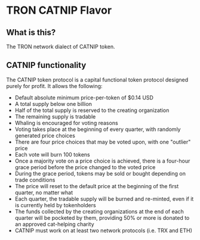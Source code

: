 # TRON CATNIP Flavor

## What is this?
The TRON network dialect of CATNIP token.

## CATNIP functionality
The CATNIP token protocol is a capital functional token protocol designed purely for profit. It allows the following:

- Default absolute minimum price-per-token of $0.14 USD
- A total supply below one billion
- Half of the total supply is reserved to the creating organization
- The remaining supply is tradable
- Whaling is encouraged for voting reasons
- Voting takes place at the beginning of every quarter, with randomly generated price choices
- There are four price choices that may be voted upon, with one "outlier" price
- Each vote will burn 100 tokens
- Once a majority vote on a price choice is achieved, there is a four-hour grace period before the price changed to the voted price
- During the grace period, tokens may be sold or bought depending on trade conditions
- The price will reset to the default price at the beginning of the first quarter, no matter what
- Each quarter, the tradable supply will be burned and re-minted, even if it is currently held by tokenholders
- The funds collected by the creating organizations at the end of each quarter will be pocketed by them, providing 50% or more is donated to an approved cat-helping charity
- CATNIP must work on at least two network protocols (i.e. TRX and ETH)
